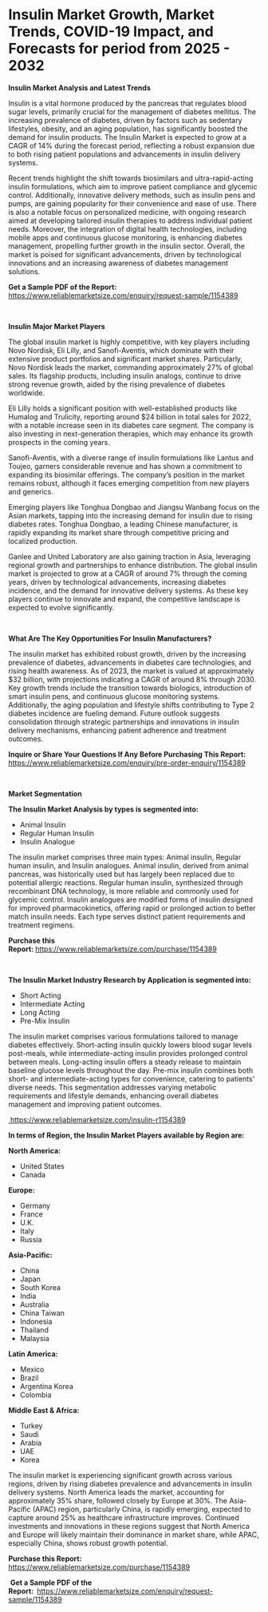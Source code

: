 <p><h1>Insulin Market Growth, Market Trends, COVID-19 Impact, and Forecasts for period from 2025 - 2032</h1></p><p><strong>Insulin Market Analysis and Latest Trends</strong></p>
<p><p>Insulin is a vital hormone produced by the pancreas that regulates blood sugar levels, primarily crucial for the management of diabetes mellitus. The increasing prevalence of diabetes, driven by factors such as sedentary lifestyles, obesity, and an aging population, has significantly boosted the demand for insulin products. The Insulin Market is expected to grow at a CAGR of 14% during the forecast period, reflecting a robust expansion due to both rising patient populations and advancements in insulin delivery systems.</p><p>Recent trends highlight the shift towards biosimilars and ultra-rapid-acting insulin formulations, which aim to improve patient compliance and glycemic control. Additionally, innovative delivery methods, such as insulin pens and pumps, are gaining popularity for their convenience and ease of use. There is also a notable focus on personalized medicine, with ongoing research aimed at developing tailored insulin therapies to address individual patient needs. Moreover, the integration of digital health technologies, including mobile apps and continuous glucose monitoring, is enhancing diabetes management, propelling further growth in the insulin sector. Overall, the market is poised for significant advancements, driven by technological innovations and an increasing awareness of diabetes management solutions.</p></p>
<p><strong>Get a Sample PDF of the Report:&nbsp;</strong> <a href="https://www.reliablemarketsize.com/enquiry/request-sample/1154389?utm_campaign=3189&utm_medium=2&utm_source=Github&utm_content=ia&utm_term=19042025&utm_id=insulin">https://www.reliablemarketsize.com/enquiry/request-sample/1154389</a></p>
<p>&nbsp;</p>
<p><strong>Insulin Major Market Players</strong></p>
<p><p>The global insulin market is highly competitive, with key players including Novo Nordisk, Eli Lilly, and Sanofi-Aventis, which dominate with their extensive product portfolios and significant market shares. Particularly, Novo Nordisk leads the market, commanding approximately 27% of global sales. Its flagship products, including insulin analogs, continue to drive strong revenue growth, aided by the rising prevalence of diabetes worldwide.</p><p>Eli Lilly holds a significant position with well-established products like Humalog and Trulicity, reporting around $24 billion in total sales for 2022, with a notable increase seen in its diabetes care segment. The company is also investing in next-generation therapies, which may enhance its growth prospects in the coming years.</p><p>Sanofi-Aventis, with a diverse range of insulin formulations like Lantus and Toujeo, garners considerable revenue and has shown a commitment to expanding its biosimilar offerings. The company’s position in the market remains robust, although it faces emerging competition from new players and generics.</p><p>Emerging players like Tonghua Dongbao and Jiangsu Wanbang focus on the Asian markets, tapping into the increasing demand for insulin due to rising diabetes rates. Tonghua Dongbao, a leading Chinese manufacturer, is rapidly expanding its market share through competitive pricing and localized production.</p><p>Ganlee and United Laboratory are also gaining traction in Asia, leveraging regional growth and partnerships to enhance distribution. The global insulin market is projected to grow at a CAGR of around 7% through the coming years, driven by technological advancements, increasing diabetes incidence, and the demand for innovative delivery systems. As these key players continue to innovate and expand, the competitive landscape is expected to evolve significantly.</p></p>
<p>&nbsp;</p>
<p><strong>What Are The Key Opportunities For Insulin Manufacturers?</strong></p>
<p><p>The insulin market has exhibited robust growth, driven by the increasing prevalence of diabetes, advancements in diabetes care technologies, and rising health awareness. As of 2023, the market is valued at approximately $32 billion, with projections indicating a CAGR of around 8% through 2030. Key growth trends include the transition towards biologics, introduction of smart insulin pens, and continuous glucose monitoring systems. Additionally, the aging population and lifestyle shifts contributing to Type 2 diabetes incidence are fueling demand. Future outlook suggests consolidation through strategic partnerships and innovations in insulin delivery mechanisms, enhancing patient adherence and treatment outcomes.</p></p>
<p><strong>Inquire or Share Your Questions If Any Before Purchasing This Report:</strong> <a href="https://www.reliablemarketsize.com/enquiry/pre-order-enquiry/1154389?utm_campaign=3189&utm_medium=2&utm_source=Github&utm_content=ia&utm_term=19042025&utm_id=insulin">https://www.reliablemarketsize.com/enquiry/pre-order-enquiry/1154389</a></p>
<p>&nbsp;</p>
<p><strong>Market Segmentation</strong></p>
<p><strong>The Insulin Market Analysis by types is segmented into:</strong></p>
<p><ul><li>Animal Insulin</li><li>Regular Human Insulin</li><li>Insulin Analogue</li></ul></p>
<p><p>The insulin market comprises three main types: Animal insulin, Regular human insulin, and Insulin analogues. Animal insulin, derived from animal pancreas, was historically used but has largely been replaced due to potential allergic reactions. Regular human insulin, synthesized through recombinant DNA technology, is more reliable and commonly used for glycemic control. Insulin analogues are modified forms of insulin designed for improved pharmacokinetics, offering rapid or prolonged action to better match insulin needs. Each type serves distinct patient requirements and treatment regimens.</p></p>
<p><strong>Purchase this Report:&nbsp;</strong><a href="https://www.reliablemarketsize.com/purchase/1154389?utm_campaign=3189&utm_medium=2&utm_source=Github&utm_content=ia&utm_term=19042025&utm_id=insulin">https://www.reliablemarketsize.com/purchase/1154389</a></p>
<p>&nbsp;</p>
<p><strong>The Insulin Market Industry Research by Application is segmented into:</strong></p>
<p><ul><li>Short Acting</li><li>Intermediate Acting</li><li>Long Acting</li><li>Pre-Mix Insulin</li></ul></p>
<p><p>The insulin market comprises various formulations tailored to manage diabetes effectively. Short-acting insulin quickly lowers blood sugar levels post-meals, while intermediate-acting insulin provides prolonged control between meals. Long-acting insulin offers a steady release to maintain baseline glucose levels throughout the day. Pre-mix insulin combines both short- and intermediate-acting types for convenience, catering to patients' diverse needs. This segmentation addresses varying metabolic requirements and lifestyle demands, enhancing overall diabetes management and improving patient outcomes.</p></p>
<p><a href="https://www.reliablemarketsize.com/insulin-r1154389?utm_campaign=3189&utm_medium=2&utm_source=Github&utm_content=ia&utm_term=19042025&utm_id=insulin">&nbsp;https://www.reliablemarketsize.com/insulin-r1154389</a></p>
<p><strong>In terms of Region, the Insulin Market Players available by Region are:</strong></p>
<p>
    <p> <strong> North America: </strong>
        <ul>
            <li>United States</li>
            <li>Canada</li>
        </ul>
        </p> 
    <p> <strong> Europe: </strong>
        <ul>
            <li>Germany</li>
            <li>France</li>
            <li>U.K.</li>
            <li>Italy</li>
            <li>Russia</li>
        </ul>
        </p> 
    <p> <strong> Asia-Pacific: </strong>
        <ul>
            <li>China</li>
            <li>Japan</li>
            <li>South Korea</li>
            <li>India</li>
            <li>Australia</li>
            <li>China Taiwan</li>
            <li>Indonesia</li>
            <li>Thailand</li>
            <li>Malaysia</li>
        </ul>
        </p> 
    <p> <strong> Latin America: </strong>
        <ul>
            <li>Mexico</li>
            <li>Brazil</li>
            <li>Argentina Korea</li>
            <li>Colombia</li>
        </ul>
        </p> 
    <p> <strong> Middle East & Africa: </strong>
        <ul>
            <li>Turkey</li>
            <li>Saudi</li>
            <li>Arabia</li>
            <li>UAE</li>
            <li>Korea</li>
        </ul>
    </p>
    </p>
<p><p>The insulin market is experiencing significant growth across various regions, driven by rising diabetes prevalence and advancements in insulin delivery systems. North America leads the market, accounting for approximately 35% share, followed closely by Europe at 30%. The Asia-Pacific (APAC) region, particularly China, is rapidly emerging, expected to capture around 25% as healthcare infrastructure improves. Continued investments and innovations in these regions suggest that North America and Europe will likely maintain their dominance in market share, while APAC, especially China, shows robust growth potential.</p></p>
<p><strong>Purchase this Report: </strong><a href="https://www.reliablemarketsize.com/purchase/1154389?utm_campaign=3189&utm_medium=2&utm_source=Github&utm_content=ia&utm_term=19042025&utm_id=insulin">https://www.reliablemarketsize.com/purchase/1154389</a></p>
<p>&nbsp;<strong>Get a Sample PDF of the Report:&nbsp;&nbsp;</strong><a href="https://www.reliablemarketsize.com/enquiry/request-sample/1154389?utm_campaign=3189&utm_medium=2&utm_source=Github&utm_content=ia&utm_term=19042025&utm_id=insulin">https://www.reliablemarketsize.com/enquiry/request-sample/1154389</a></p>
<p><strong></strong></p>
<p><p></p><p></p><p></p></p>